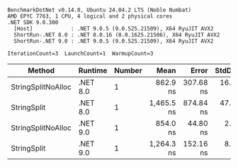 ```

BenchmarkDotNet v0.14.0, Ubuntu 24.04.2 LTS (Noble Numbat)
AMD EPYC 7763, 1 CPU, 4 logical and 2 physical cores
.NET SDK 9.0.300
  [Host]            : .NET 9.0.5 (9.0.525.21509), X64 RyuJIT AVX2
  ShortRun-.NET 8.0 : .NET 8.0.16 (8.0.1625.21506), X64 RyuJIT AVX2
  ShortRun-.NET 9.0 : .NET 9.0.5 (9.0.525.21509), X64 RyuJIT AVX2

IterationCount=3  LaunchCount=1  WarmupCount=3  

```
| Method             | Runtime  | Number | Mean       | Error     | StdDev   | Min        | Max        | Gen0   | Gen1   | Allocated |
|------------------- |--------- |------- |-----------:|----------:|---------:|-----------:|-----------:|-------:|-------:|----------:|
| StringSplitNoAlloc | .NET 8.0 | 1      |   862.9 ns | 307.68 ns | 16.86 ns |   852.5 ns |   882.4 ns |      - |      - |         - |
| StringSplit        | .NET 8.0 | 1      | 1,465.5 ns | 874.84 ns | 47.95 ns | 1,410.1 ns | 1,493.3 ns | 0.1907 | 0.0019 |    3208 B |
| StringSplitNoAlloc | .NET 9.0 | 1      |   854.0 ns |  44.80 ns |  2.46 ns |   851.4 ns |   856.4 ns |      - |      - |         - |
| StringSplit        | .NET 9.0 | 1      | 1,264.3 ns | 152.16 ns |  8.34 ns | 1,257.5 ns | 1,273.6 ns | 0.1907 | 0.0019 |    3208 B |

